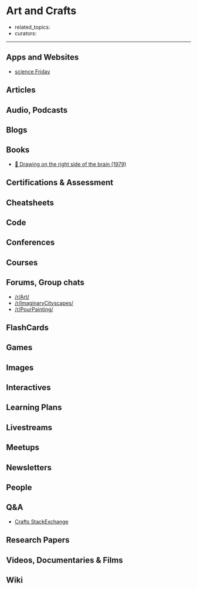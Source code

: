 # Art and Crafts

- related_topics:
- curators:

------

## Apps and Websites

- [science Friday](https://www.sciencefriday.com/topics/art-culture-history/)

## Articles

## Audio, Podcasts

## Blogs

## Books

- [📕 Drawing on the right side of the brain (1979)](http://www.goodreads.com/book/show/627206.The_New_Drawing_on_the_Right_Side_of_the_Brain)

## Certifications & Assessment

## Cheatsheets

## Code

## Conferences

## Courses

## Forums, Group chats

- [/r/Art/](https://www.reddit.com/r/Art/)
- [/r/ImaginaryCityscapes/](https://www.reddit.com/r/ImaginaryCityscapes/)
- [/r/PourPainting/](https://www.reddit.com/r/PourPainting/)

## FlashCards

## Games

## Images

## Interactives

## Learning Plans

## Livestreams

## Meetups

## Newsletters

## People

## Q&A

- [Crafts StackExchange](https://crafts.stackexchange.com/)

## Research Papers

## Videos, Documentaries & Films

## Wiki
